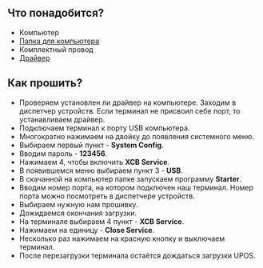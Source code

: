 <style>
   .markdown-content h2 {  
      margin-top: 2rem; 
      margin-bottom: 2rem; 
      font-size: 1.875rem; 
   }
   .markdown-content ul {
      list-style-type: disc; 
      font-size: 1.25rem; 
      display: flex; 
      flex-direction: column; 
      gap: 1rem; 
      padding-left: 20px; 
   }
   .markdown-content a:hover {
      text-decoration: underline;
   }
</style>

## <a id="1">Что понадобится?</a>

- Компьютер
- [Папка для компьютера](https://disk.yandex.ru/d/7w6GizD53EmiGA)
- Комплектный провод
- [Драйвер](https://disk.yandex.ru/d/RbEz-ll2kQgtzA)

## <a id="2">Как прошить?</a>

- Проверяем установлен ли драйвер на компьютере. Заходим в диспетчер устройств. Если терминал не присвоил себе порт, то устанавливаем драйвер.
- Подключаем терминал к порту USB компьютера.
- Многократно нажимаем на двойку до появления системного меню.
- Выбираем первый пункт - **System Config**.
- Вводим пароль - **123456**.
- Нажимаем 4, чтобы включить **XCB Service**.
- В появившемся меню выбираем пункт 3 - **USB**.
- В скачанной на компьютер папке запускаем программу **Starter**.
- Вводим номер порта, на котором подключен наш терминал. Номер порта можно посмотреть в диспетчере устройств.
- Выбираем нужную нам прошивку.
- Дожидаемся окончания загрузки.
- На терминале выбираем 4 пункт - **XCB Service**.
- Нажимаем на единицу - **Close Service**.
- Несколько раз нажимаем на красную кнопку и выключаем терминал.
- После перезагрузки терминала остаётся дождаться загрузки UPOS.
